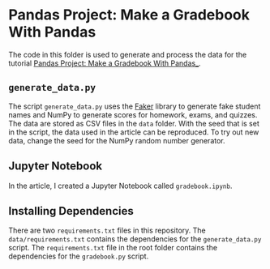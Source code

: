 # Pandas Project: Make a Gradebook With Pandas

The code in this folder is used to generate and process the data for the tutorial [Pandas Project: Make a Gradebook With Pandas_](https://realpython.com/pandas-project-gradebook).

## `generate_data.py`

The script `generate_data.py` uses the [Faker](https://faker.readthedocs.io/en/master/) library to generate fake student names and NumPy to generate scores for homework, exams, and quizzes. The data are stored as CSV files in the `data` folder. With the seed that is set in the script, the data used in the article can be reproduced. To try out new data, change the seed for the NumPy random number generator.

## Jupyter Notebook

In the article, I created a Jupyter Notebook called `gradebook.ipynb`. 

## Installing Dependencies

There are two `requirements.txt` files in this repository. The `data/requirements.txt` contains the dependencies for the `generate_data.py` script. The `requirements.txt` file in the root folder contains the dependencies for the `gradebook.py` script.
